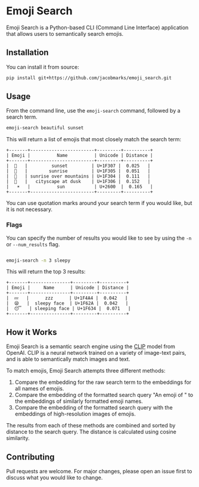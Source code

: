 # Emoji Search

Emoji Search is a Python-based CLI (Command Line Interface) application that allows users to semantically search emojis.

## Installation

You can install it from source:

```bash
pip install git+https://github.com/jacobmarks/emoji_search.git
```

## Usage

From the command line, use the `emoji-search` command, followed by a search term.

```bash
emoji-search beautiful sunset
```

This will return a list of emojis that most closely match the search term:

```plaintext
+-------+------------------------+---------+----------+
| Emoji |          Name          | Unicode | Distance |
+-------+------------------------+---------+----------+
|  🌇   |         sunset         | U+1F307 |  0.025   |
|  🌅   |        sunrise         | U+1F305 |  0.051   |
|  🌄   | sunrise over mountains | U+1F304 |  0.111   |
|  🌆   |   cityscape at dusk    | U+1F306 |  0.152   |
|   ☀   |          sun           | U+2600  |  0.165   |
+-------+------------------------+---------+----------+
```

You can use quotation marks around your search term if you would like, but it is not necessary.

### Flags

You can specify the number of results you would like to see by using the `-n` or `--num_results` flag.

```bash

emoji-search -n 3 sleepy
```

This will return the top 3 results:

```plaintext
+-------+---------------+---------+----------+
| Emoji |     Name      | Unicode | Distance |
+-------+---------------+---------+----------+
|  💤   |      zzz      | U+1F4A4 |  0.042   |
|  😪   |  sleepy face  | U+1F62A |  0.042   |
|  😴   | sleeping face | U+1F634 |  0.071   |
+-------+---------------+---------+----------+
```

## How it Works

Emoji Search is a semantic search engine using the [CLIP](https://github.com/openai/CLIP)
model from OpenAI. CLIP is a neural network trained on a variety of image-text pairs, and
is able to semantically match images and text.

To match emojis, Emoji Search attempts three different methods:

1. Compare the embedding for the raw search term to the embeddings for all names
   of emojis.
2. Compare the embedding of the formatted search query
   "An emoji of <search-query>" to the embeddings of similarly formatted emoji
   names.
3. Compare the embedding of the formatted search query with the embeddings of
   high-resolution images of emojis.

The results from each of these methods are combined and sorted by distance to
the search query. The distance is calculated using cosine similarity.

## Contributing

Pull requests are welcome. For major changes, please open an issue first to discuss what you would like to change.
